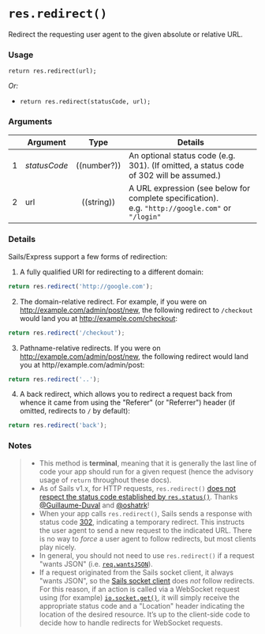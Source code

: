 # `res.redirect()`

Redirect the requesting user agent to the given absolute or relative URL.


### Usage
```usage
return res.redirect(url);
```


_Or:_
+ `return res.redirect(statusCode, url);`

### Arguments

|   | Argument       | Type        | Details |
|---|----------------|:-----------:|---------|
| 1 | _statusCode_   | ((number?)) | An optional status code (e.g. 301).  (If omitted, a status code of 302 will be assumed.)
| 2 | url            | ((string))  | A URL expression (see below for complete specification).<br/> e.g. `"http://google.com"` or `"/login"`



### Details

Sails/Express support a few forms of redirection: 

1. A fully qualified URI for redirecting to a different domain:

```javascript
return res.redirect('http://google.com');
```

2. The domain-relative redirect.  For example, if you were on http://example.com/admin/post/new, the following redirect to `/checkout` would land you at http://example.com/checkout:

```javascript
return res.redirect('/checkout');
```

3. Pathname-relative redirects. If you were on http://example.com/admin/post/new, the following redirect would land you at http//example.com/admin/post:

```javascript
return res.redirect('..');
```
4. A back redirect, which allows you to redirect a request back from whence it came from using the "Referer" (or "Referrer") header (if omitted, redirects to `/` by default):

```javascript
return res.redirect('back');
```

### Notes
> + This method is **terminal**, meaning that it is generally the last line of code your app should run for a given request (hence the advisory usage of `return` throughout these docs).
> + As of Sails v1.x, for HTTP requests, `res.redirect()` [does not respect the status code established by `res.status()`](https://github.com/balderdashy/sails-docs/pull/796#issuecomment-284224746).  Thanks [@Guillaume-Duval](https://github.com/Guillaume-Duval) and [@oshatrk](https://github.com/oshatrk)!
> + When your app calls `res.redirect()`, Sails sends a response with status code [302](http://en.wikipedia.org/wiki/List_of_HTTP_status_codes#3xx_Redirection), indicating a temporary redirect.  This instructs the user agent to send a new request to the indicated URL.  There is no way to _force_ a user agent to follow redirects, but most clients play nicely.
> + In general, you should not need to use `res.redirect()` if a request "wants JSON" (i.e. [`req.wantsJSON`](https://sailsjs.com/documentation/reference/request-req/req-wants-json)).
> + If a request originated from the Sails socket client, it always "wants JSON", so the [Sails socket client](https://sailsjs.com/documentation/reference/web-sockets/socket-client) does _not_ follow redirects. For this reason, if an action is called via a WebSocket request using (for example) [`io.socket.get()`](https://sailsjs.com/documentation/reference/web-sockets/socket-client/io-socket-get), it will simply receive the appropriate status code and a "Location" header indicating the location of the desired resource.  It&rsquo;s up to the client-side code to decide how to handle redirects for WebSocket requests.



<docmeta name="displayName" value="res.redirect()">
<docmeta name="pageType" value="method">

